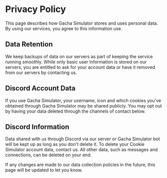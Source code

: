 
<html>
  <head>
    <title>Privacy Policy</title>
  </head>
  <body>
    <h1>Privacy Policy</h1>
    <p>This page describes how Gacha Simulator stores and uses personal data. By using our services, you agree to this information use.</p>
    <h2>Data Retention</h2>
    <p>We keep backups of data on our servers as part of keeping the service running smoothly. While only basic user information is stored on our servers, you are entitled to ask for your account data or have it removed from our servers by contacting us.</p>
    <h2>Discord Account Data</h2>
    <p>If you use Gacha Simulator, your username, icon and which cookies you've obtained through Gacha Simulator may be shared publicly. You may opt out by having your data deleted through the channels of contact below.</p>
    <h2>Discord Information</h2>
    <p>Data shared with us through Discord via our server or Gacha Simulator bot will be kept up as long as you don't delete it. To delete your Cookie Simulator account data, contact us. All other data, such as messages and connections, can be deleted on your end.</p>
    <p>If any changes are made to our data collection policies in the future, this page will be updated to let you know.</p>
  </body>
</html>
